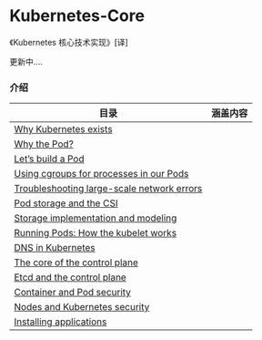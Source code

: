 # Kubernetes-Core

《Kubernetes 核心技术实现》[译] 

更新中....

### 介绍

|   目录   | 涵盖内容  |  
|  ----  | ----  |  
|  [Why Kubernetes exists](https://github.com/wxuedong/Kubernetes-Core/blob/main/Chapter1:Why_Kubernetes_exists.md) | | 
|  [Why the Pod?](https://github.com/wxuedong/Kubernetes-Core/blob/main/Chapter2:Why_the_Pod.md) |  | 
|  [Let’s build a Pod](Chapter3:Let’s_build_a_Pod.md) |  | 
|  [Using cgroups for processes in our Pods](Chapter5:CNIs_and_providing_the_Pod_with_a_network.md) |  | 
|  [Troubleshooting  large-scale network errors](Chapter3:Let’s_build_a_Pod.md) |  | 
|  [Pod storage and the CSI](Chapter7:Pod_storage_and_the_CSI.md) |  | 
|  [Storage implementation  and modeling](Chapter8:Storage_implementation_and_modeling) |  | 
|  [Running Pods:  How the kubelet works](Chapter9:Running_Pods_How_the_kubelet_works.md) |  | 
|  [DNS in Kubernetes](Chapter10:DNS_in_Kubernetes.md)|| 
|  [The core  of the control plane](Chapter11:The_core_of_the_control_plane.md)|| 
|  [Etcd and the  control plane](Chapter12:Etcd_and_the_control_plane.md)|| 
|  [Container and Pod security](Chapter13:Container_and_Pod_security.md)|| 
|  [Nodes and  Kubernetes security](Chapter14:Nodes_and_Kubernetes_security.md)|| 
|  [Installing applications](Chapter15:Installing_applications.md)|| 

